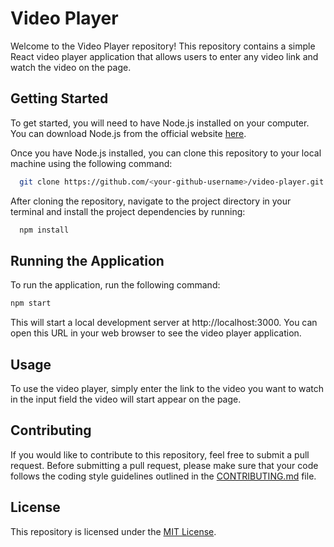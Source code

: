 

# Video Player
Welcome to the Video Player repository! This repository contains a simple React video player application that allows users to enter any video link and watch the video on the page.



## Getting Started

To get started, you will need to have Node.js installed on your computer. You can download Node.js from the official website [here](https://nodejs.org/en/).

Once you have Node.js installed, you can clone this repository to your local machine using the following command: 
```bash
  git clone https://github.com/<your-github-username>/video-player.git
```

After cloning the repository, navigate to the project directory in your terminal and install the project dependencies by running:

```bash
  npm install
```
## Running the Application
To run the application, run the following command:
```bash
npm start
```
This will start a local development server at http://localhost:3000. You can open this URL in your web browser to see the video player application.

## Usage
To use the video player, simply enter the link to the video you want to watch in the input field the video will start appear on the page.

## Contributing
If you would like to contribute to this repository, feel free to submit a pull request. Before submitting a pull request, please make sure that your code follows the coding style guidelines outlined in the [CONTRIBUTING.md](https://chat.openai.com/CONTRIBUTING.md) file.
## License
This repository is licensed under the [MIT License](https://chat.openai.com/LICENSE).
